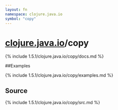 ```yaml
---
layout: fn
namespace: clojure.java.io
symbol: "copy"
---
```


# [clojure.java.io](../)/copy

{% include 1.5.1/clojure.java.io/copy/docs.md %}

##Examples

{% include 1.5.1/clojure.java.io/copy/examples.md %}
## Source
{% include 1.5.1/clojure.java.io/copy/src.md %}

